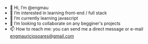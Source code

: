 - 👋 Hi, I’m @engmau
- 👀 I’m interested in learning front-end / full stack
- 🌱 I’m currently learning javascript
- 💞️ I’m looking to collaborate on any begginer's projects
- 📫 How to reach me: you can send me a direct message or e-mail engmauriciosoares@gmail.com

<!---
engmau/engmau is a ✨ special ✨ repository because its `README.md` (this file) appears on your GitHub profile.
You can click the Preview link to take a look at your changes.
--->
